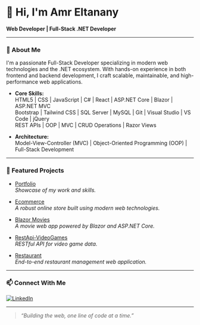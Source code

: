 # 👋 Hi, I'm Amr Eltanany

**Web Developer | Full-Stack .NET Developer**

---

### 🚀 About Me

I'm a passionate Full-Stack Developer specializing in modern web technologies and the .NET ecosystem. With hands-on experience in both frontend and backend development, I craft scalable, maintainable, and high-performance web applications.

- **Core Skills:**  
  HTML5 | CSS | JavaScript | C# | React | ASP.NET Core | Blazor | ASP.NET MVC  
  Bootstrap | Tailwind CSS | SQL Server | MySQL | Git | Visual Studio | VS Code | jQuery  
  REST APIs | OOP | MVC | CRUD Operations | Razor Views

- **Architecture:**  
  Model-View-Controller (MVC) | Object-Oriented Programming (OOP) | Full-Stack Development

---

### 🌟 Featured Projects

- [Portfolio](https://github.com/amreltanany/Portfolio)  
  _Showcase of my work and skills._

- [Ecommerce](https://github.com/amreltanany/Ecommerce)  
  _A robust online store built using modern web technologies._

- [Blazor Movies](https://github.com/amreltanany/Blazor-Movies)  
  _A movie web app powered by Blazor and ASP.NET Core._

- [RestApi-VideoGames](https://github.com/amreltanany/RestApi-VideoGames)  
  _RESTful API for video game data._

- [Restaurant](https://github.com/amreltanany/Restaurant)  
  _End-to-end restaurant management web application._

---

### 📫 Connect With Me

[![LinkedIn](https://img.shields.io/badge/-LinkedIn-blue?style=flat-square&logo=linkedin)](https://www.linkedin.com/in/amreltanany)

---

> _“Building the web, one line of code at a time.”_

<!--
Feel free to add more about your hobbies, side projects, or a fun fact!
-->
